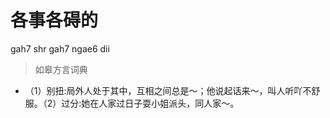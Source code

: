 # 各事各碍的
gah7 shr gah7 ngae6 dii
> 如皋方言词典
- （1）别扭:局外人处于其中，互相之间总是～；他说起话来～，叫人听吖不舒服。（2）过分:她在人家过日子耍小姐派头，同人家～。

